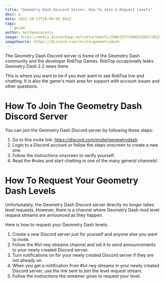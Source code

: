 ```yaml
---
title: "Geometry Dash Discord Server: How To Join & Request Levels"
desc: a
date: 2022-10-17T18:09:05.843Z
tags:
  - guide
author: moldymacaronix
image: https://media.discordapp.net/attachments/398631575908253697/852960785705336872/image0.jpg
imageSource: https://discord.com/invite/geometrydash
---
```

The Geometry Dash Discord server is home of the Geometry Dash community and the developer RobTop Games. RobTop occasionally leaks Geometry Dash 2.2 news there.

This is where you want to be if you ever want to see RobTop live and chatting. It is also the game's main area for support with account issues and other questions.

# How To Join The Geometry Dash Discord Server

You can join the Geometry Dash Discord server by following these steps:

1. Go to this invite link: <https://discord.com/invite/geometrydash>
2. Login to a Discord account or follow the steps onscreen to create a new one.
3. Follow the instructions onscreen to verify yourself.
4. R﻿ead the #rules and start chatting in one of the many general channels!

# H﻿ow To Request Your Geometry Dash Levels

Unfortunately, the Geometry Dash Discord server directly no longer takes level requests. However, there is a channel where Geometry Dash mod level request streams are announced as they happen.

Here is how to request your Geometry Dash levels:

1. Create a new Discord server just for yourself and anyone else you want to invite.
2. Follow the #lvl-req-streams channel and set it to send announcements to your newly created Discord server.
3. Turn notifications on for your newly created Discord server if they are not already on.
4. W﻿hen you get a notification from #lvl-req-streams in your newly created Discord server, use the link sent to join the level request stream.
5. F﻿ollow the instructions the streamer gives to request your level.